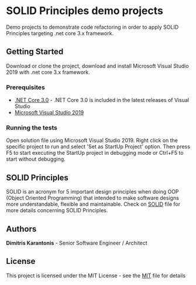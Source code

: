 # SOLID Principles demo projects

Demo projects to demonstrate code refactoring in order to apply SOLID Principles targeting .net core 3.x framework.


## Getting Started

Download or clone the project, download and install Microsoft Visual Studio 2019 with .net core 3.x framework.

### Prerequisites
* [.NET Core 3.0](https://dotnet.microsoft.com/download/dotnet-core/3.0) - .NET Core 3.0 is included in the latest releases of Visual Studio
* [Microsoft Visual Studio 2019](https://visualstudio.microsoft.com/downloads/)

### Running the tests
Open solution file using Microsoft Visual Studio 2019. Right click on the specific project to run and select 'Set as StartUp Project' option. 
Then press F5 to start executing the StartUp project in debugging mode or Ctrl+F5 to start without debugging.


## SOLID Principles

SOLID is an acronym for 5 important design principles when doing OOP (Object Oriented Programming) that intended to make software designs more understandable, flexible and maintainable. 
Check on [SOLID](SOLID.md) file for more details concerning SOLID Principles.


## Authors

**Dimitris Karantonis** - Senior Software Engineer / Architect


## License

This project is licensed under the MIT License - see the [MIT](LICENSE.TXT) file for details